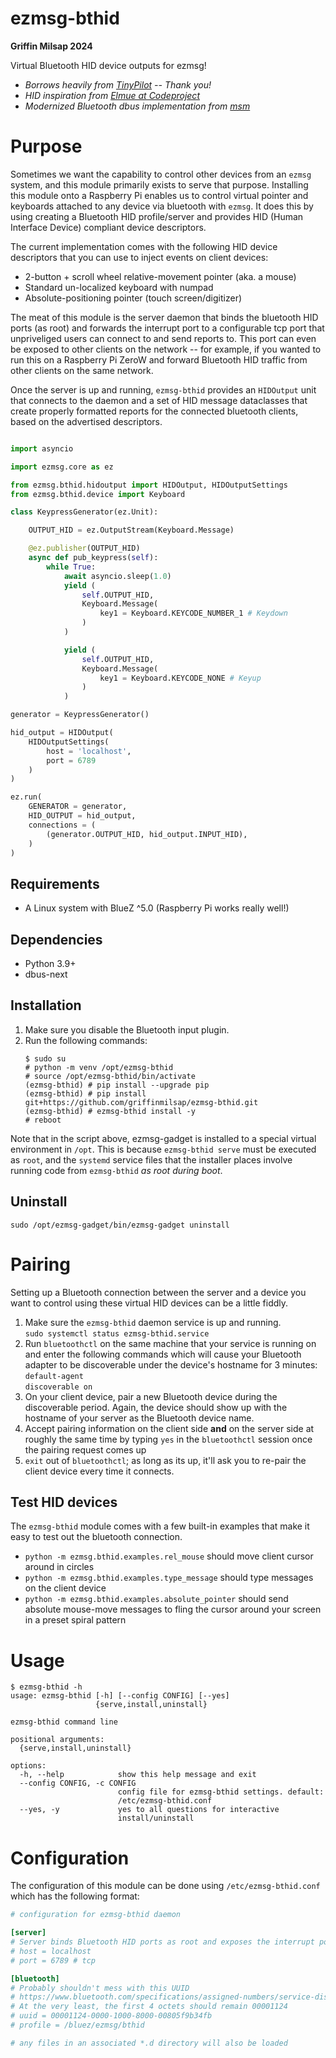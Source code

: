 # ezmsg-bthid
__Griffin Milsap 2024__  

Virtual Bluetooth HID device outputs for ezmsg!

* _Borrows heavily from [TinyPilot](https://github.com/tiny-pilot/tinypilot) -- Thank you!_  
* _HID inspiration from [Elmue at Codeproject](https://www.codeproject.com/Articles/1001891/A-USB-HID-Keyboard-Mouse-Touchscreen-emulator-with)_
* _Modernized Bluetooth dbus implementation from [msm](https://tailcall.net/posts/bluetooth-keyboard/#fnref:1)_

# Purpose
Sometimes we want the capability to control other devices from an `ezmsg` system, and this module primarily exists to serve that purpose.  Installing this module onto a Raspberry Pi enables us to control virtual pointer and keyboards attached to any device via bluetooth with `ezmsg`.  It does this by using creating a Bluetooth HID profile/server and provides HID (Human Interface Device) compliant device descriptors.

The current implementation comes with the following HID device descriptors that you can use to inject events on client devices:
* 2-button + scroll wheel relative-movement pointer (aka. a mouse)
* Standard un-localized keyboard with numpad
* Absolute-positioning pointer (touch screen/digitizer)

The meat of this module is the server daemon that binds the bluetooth HID ports (as root) and forwards the interrupt port to a configurable tcp port that unpriveliged users can connect to and send reports to.  This port can even be exposed to other clients on the network -- for example, if you wanted to run this on a Raspberry Pi ZeroW and forward Bluetooth HID traffic from other clients on the same network.

Once the server is up and running, `ezmsg-bthid` provides an `HIDOutput` unit that connects to the daemon and a set of HID message dataclasses that create properly formatted reports for the connected bluetooth clients, based on the advertised descriptors.

``` python

import asyncio

import ezmsg.core as ez

from ezmsg.bthid.hidoutput import HIDOutput, HIDOutputSettings
from ezmsg.bthid.device import Keyboard

class KeypressGenerator(ez.Unit):

    OUTPUT_HID = ez.OutputStream(Keyboard.Message)

    @ez.publisher(OUTPUT_HID)
    async def pub_keypress(self):
        while True:
            await asyncio.sleep(1.0)
            yield (
                self.OUTPUT_HID, 
                Keyboard.Message(
                    key1 = Keyboard.KEYCODE_NUMBER_1 # Keydown
                )
            )

            yield (
                self.OUTPUT_HID, 
                Keyboard.Message(
                    key1 = Keyboard.KEYCODE_NONE # Keyup
                )
            )

generator = KeypressGenerator()

hid_output = HIDOutput(
    HIDOutputSettings(
        host = 'localhost',
        port = 6789
    )
)

ez.run(
    GENERATOR = generator,
    HID_OUTPUT = hid_output,
    connections = (
        (generator.OUTPUT_HID, hid_output.INPUT_HID),
    )
)

```

## Requirements
* A Linux system with BlueZ ^5.0 (Raspberry Pi works really well!)

## Dependencies
* Python 3.9+
* dbus-next

## Installation

1. Make sure you disable the Bluetooth input plugin.
2. Run the following commands:
    ```
    $ sudo su
    # python -m venv /opt/ezmsg-bthid
    # source /opt/ezmsg-bthid/bin/activate
    (ezmsg-bthid) # pip install --upgrade pip
    (ezmsg-bthid) # pip install git+https://github.com/griffinmilsap/ezmsg-bthid.git
    (ezmsg-bthid) # ezmsg-bthid install -y
    # reboot
    ```

Note that in the script above, ezmsg-gadget is installed to a special virtual environment in `/opt`.  This is because `ezmsg-bthid serve` must be executed as `root`, and the `systemd` service files that the installer places involve running code from `ezmsg-bthid` _as root during boot_. 

## Uninstall
```
sudo /opt/ezmsg-gadget/bin/ezmsg-gadget uninstall
```

# Pairing
Setting up a Bluetooth connection between the server and a device you want to control using these virtual HID devices can be a little fiddly.  

1. Make sure the `ezmsg-bthid` daemon service is up and running.  
    `sudo systemctl status ezmsg-bthid.service`
2. Run `bluetoothctl` on the same machine that your service is running on and enter the following commands which will cause your Bluetooth adapter to be discoverable under the device's hostname for 3 minutes:  
    `default-agent`  
    `discoverable on`
3. On your client device, pair a new Bluetooth device during the discoverable period.  Again, the device should show up with the hostname of your server as the Bluetooth device name.
4. Accept pairing information on the client side __and__ on the server side at roughly the same time by typing `yes` in the `bluetoothctl` session once the pairing request comes up
5. `exit` out of `bluetoothctl`; as long as its up, it'll ask you to re-pair the client device every time it connects.

## Test HID devices
The `ezmsg-bthid` module comes with a few built-in examples that make it easy to test out the bluetooth connection.
* `python -m ezmsg.bthid.examples.rel_mouse` should move client cursor around in circles
* `python -m ezmsg.bthid.examples.type_message` should type messages on the client device
* `python -m ezmsg.bthid.examples.absolute_pointer` should send absolute mouse-move messages to fling the cursor around your screen in a preset spiral pattern

# Usage

```
$ ezmsg-bthid -h
usage: ezmsg-bthid [-h] [--config CONFIG] [--yes]
                   {serve,install,uninstall}

ezmsg-bthid command line

positional arguments:
  {serve,install,uninstall}

options:
  -h, --help            show this help message and exit
  --config CONFIG, -c CONFIG
                        config file for ezmsg-bthid settings. default:
                        /etc/ezmsg-bthid.conf
  --yes, -y             yes to all questions for interactive
                        install/uninstall
```         

# Configuration
The configuration of this module can be done using `/etc/ezmsg-bthid.conf` which has the following format:
``` ini
# configuration for ezmsg-bthid daemon

[server]
# Server binds Bluetooth HID ports as root and exposes the interrupt port on tcp
# host = localhost
# port = 6789 # tcp

[bluetooth]
# Probably shouldn't mess with this UUID
# https://www.bluetooth.com/specifications/assigned-numbers/service-discovery
# At the very least, the first 4 octets should remain 00001124
# uuid = 00001124-0000-1000-8000-00805f9b34fb
# profile = /bluez/ezmsg/bthid

# any files in an associated *.d directory will also be loaded

```
